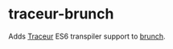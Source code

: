 # traceur-brunch

Adds [Traceur](https://github.com/google/traceur-compiler) ES6 transpiler support to [brunch](http://brunch.io).
